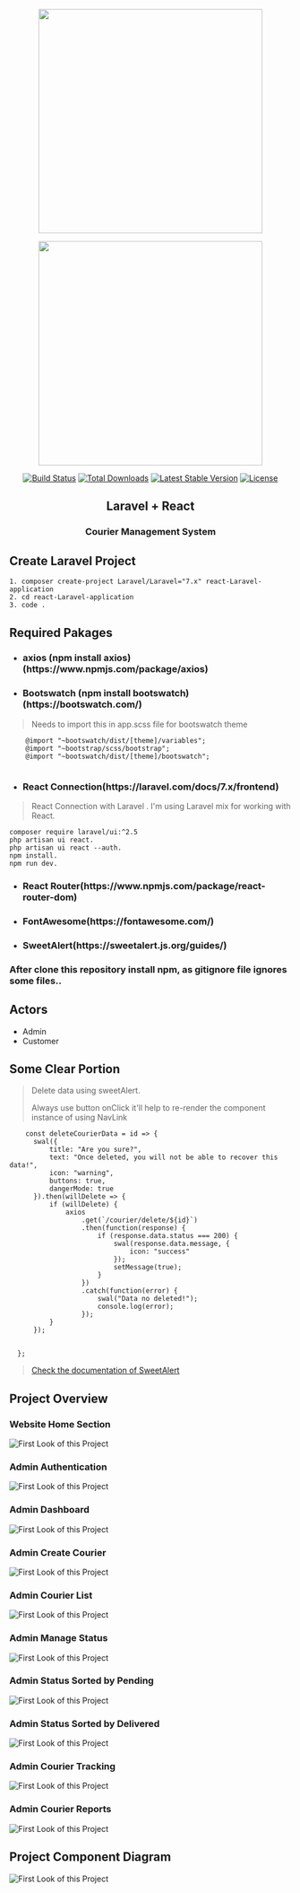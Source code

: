 <p align="center"><img src="https://reactjs.org/logo-og.png" width="400"></a></p>


<p align="center"><a href="https://laravel.com" target="_blank"><img src="https://raw.githubusercontent.com/laravel/art/master/logo-lockup/5%20SVG/2%20CMYK/1%20Full%20Color/laravel-logolockup-cmyk-red.svg" width="400"></a></p>

<p align="center">
<a href="https://travis-ci.org/laravel/framework"><img src="https://travis-ci.org/laravel/framework.svg" alt="Build Status"></a>
<a href="https://packagist.org/packages/laravel/framework"><img src="https://poser.pugx.org/laravel/framework/d/total.svg" alt="Total Downloads"></a>
<a href="https://packagist.org/packages/laravel/framework"><img src="https://poser.pugx.org/laravel/framework/v/stable.svg" alt="Latest Stable Version"></a>
<a href="https://packagist.org/packages/laravel/framework"><img src="https://poser.pugx.org/laravel/framework/license.svg" alt="License"></a>
</p>


<h2 align="center">Laravel + React </h2>
<h3 align="center">Courier Management System</h3>

<h2>Create Laravel Project</h2>

```
1. composer create-project Laravel/Laravel="7.x" react-Laravel-application                                                                   
2. cd react-Laravel-application                                                        
3. code . 

```


<h2>Required Pakages</h2>

<ul>
    <li><h3>axios (npm install axios)(https://www.npmjs.com/package/axios)</h3></li>
    <li><h3> Bootswatch (npm install bootswatch)(https://bootswatch.com/)</h3> </li>
</ul>

> Needs to import this in app.scss file for bootswatch theme

```
    @import "~bootswatch/dist/[theme]/variables"; 
    @import "~bootstrap/scss/bootstrap";  
    @import "~bootswatch/dist/[theme]/bootswatch";
    
```

<ul>
    <li><h3>React Connection(https://laravel.com/docs/7.x/frontend)</h3></li>
</ul>


> React Connection with Laravel . I'm using Laravel mix for working with React.

```
composer require laravel/ui:^2.5
php artisan ui react.
php artisan ui react --auth.
npm install.
npm run dev.

```

<ul>
    <li><h3>React Router(https://www.npmjs.com/package/react-router-dom)</h3></li>
</ul>

<ul>
    <li><h3>FontAwesome(https://fontawesome.com/)</h3></li>
</ul>

<ul>
    <li><h3>SweetAlert(https://sweetalert.js.org/guides/)</h3></li>
</ul>

### After clone this repository install npm, as gitignore file ignores some files.. 



## Actors 
<ul>
    <li> Admin</li>
    <li> Customer</li>
  </ul>
  
  ## Some Clear Portion
  >Delete data using sweetAlert.<p>Always use button onClick it'll help to re-render the component instance of using NavLink</p>
  ```
      const deleteCourierData = id => {
        swal({
            title: "Are you sure?",
            text: "Once deleted, you will not be able to recover this data!",
            icon: "warning",
            buttons: true,
            dangerMode: true
        }).then(willDelete => {
            if (willDelete) {
                axios
                    .get(`/courier/delete/${id}`)
                    .then(function(response) {
                        if (response.data.status === 200) {
                            swal(response.data.message, {
                                icon: "success"
                            });
                            setMessage(true);
                        }
                    })
                    .catch(function(error) {
                        swal("Data no deleted!");
                        console.log(error);
                    });
            }
        });

        
    };
  
  ```
  >[Check the documentation of SweetAlert](https://sweetalert.js.org/guides/#getting-started)
  
 




## Project Overview

### Website Home Section
![First Look of this Project](images/websitehome.PNG)

### Admin Authentication
![First Look of this Project](images/register.PNG)

### Admin Dashboard
![First Look of this Project](images/dashboard.PNG)

### Admin Create Courier
![First Look of this Project](images/add.PNG)

### Admin Courier List
![First Look of this Project](images/list.PNG)

### Admin Manage Status
![First Look of this Project](images/managestatus.PNG)

### Admin  Status Sorted by Pending
![First Look of this Project](images/pending.PNG)

### Admin  Status Sorted by Delivered
![First Look of this Project](images/delivered.PNG)

### Admin Courier Tracking
![First Look of this Project](images/tracking.PNG)

### Admin Courier Reports
![First Look of this Project](images/reports.PNG)

## Project Component Diagram
![First Look of this Project](images/component.png)
